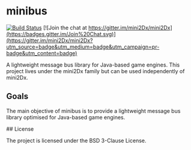 # minibus

[![Build Status](https://travis-ci.org/mini2Dx/minibus.svg?branch=master)](https://travis-ci.org/mini2Dx/minibus)
[![Join the chat at https://gitter.im/mini2Dx/mini2Dx](https://badges.gitter.im/Join%20Chat.svg)](https://gitter.im/mini2Dx/mini2Dx?utm_source=badge&utm_medium=badge&utm_campaign=pr-badge&utm_content=badge)

A lightweight message bus library for Java-based game engines. This project lives under the mini2Dx family but can be used independently of mini2Dx.

## Goals

The main objective of minibus is to provide a lightweight message bus library optimised for Java-based game engines.

## License

The project is licensed under the BSD 3-Clause License.